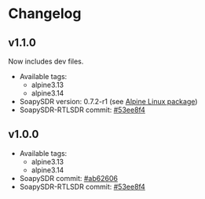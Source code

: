 # Changelog

## v1.1.0

Now includes dev files.

- Available tags:
  - alpine3.13
  - alpine3.14
- SoapySDR version: 0.7.2-r1 (see [Alpine Linux package](https://pkgs.alpinelinux.org/package/edge/testing/x86_64/soapy-sdr))
- SoapySDR-RTLSDR commit: [#53ee8f4](https://github.com/pothosware/SoapyRTLSDR/commit/53ee8f4a19dd97011a569cfc2e6f7ad63f896100)


## v1.0.0

- Available tags:
  - alpine3.13
  - alpine3.14
- SoapySDR commit: [#ab62606](https://github.com/pothosware/SoapySDR/commit/ab6260680c37a80ed4a23719bebc854248290c8b)
- SoapySDR-RTLSDR commit: [#53ee8f4](https://github.com/pothosware/SoapyRTLSDR/commit/53ee8f4a19dd97011a569cfc2e6f7ad63f896100)
